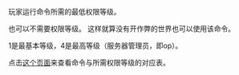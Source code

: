 玩家运行命令所需的最低权限等级。

也可以不需要权限等级。 这样就算没有开作弊的世界也可以使用该命令。

1是最基本等级，4是最高等级（服务器管理员，即op）。

点击[这个页面](https://mcreator.net/wiki/command-permission-levels)来查看命令与所需权限等级的对应表。
